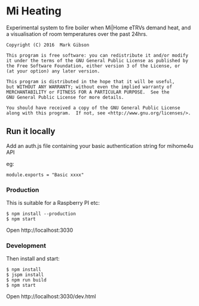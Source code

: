# Mi Heating

Experimental system to fire boiler when Mi|Home eTRVs demand heat,
and a visualisation of room temperatures over the past 24hrs.

    Copyright (C) 2016  Mark Gibson

    This program is free software: you can redistribute it and/or modify
    it under the terms of the GNU General Public License as published by
    the Free Software Foundation, either version 3 of the License, or
    (at your option) any later version.

    This program is distributed in the hope that it will be useful,
    but WITHOUT ANY WARRANTY; without even the implied warranty of
    MERCHANTABILITY or FITNESS FOR A PARTICULAR PURPOSE.  See the
    GNU General Public License for more details.

    You should have received a copy of the GNU General Public License
    along with this program.  If not, see <http://www.gnu.org/licenses/>.

## Run it locally

Add an auth.js file containing your basic authentication string for mihome4u API

eg:

    module.exports = "Basic xxxx"

### Production

This is suitable for a Raspberry PI etc:

    $ npm install --production
    $ npm start

Open http://localhost:3030

### Development

Then install and start:

    $ npm install
    $ jspm install
    $ npm run build
    $ npm start

Open http://localhost:3030/dev.html
